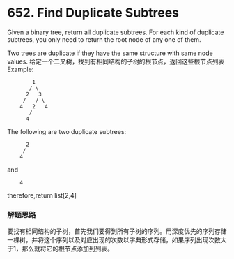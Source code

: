 # 652. Find Duplicate Subtrees
Given a binary tree, return all duplicate subtrees. For each kind of duplicate subtrees, you only need to return the root node of any one of them.

Two trees are duplicate if they have the same structure with same node values.
给定一个二叉树，找到有相同结构的子树的根节点，返回这些根节点列表
Example:
```
        1
       / \
      2   3
     /   / \
    4   2   4
       /
      4
```
The following are two duplicate subtrees:
```
      2
     /
    4
```
and
```
    4
```
therefore,return list[2,4]
### 解题思路
要找有相同结构的子树，首先我们要得到所有子树的序列。用深度优先的序列存储一棵树，并将这个序列以及对应出现的次数以字典形式存储，如果序列出现次数大于1，那么就将它的根节点添加到列表。